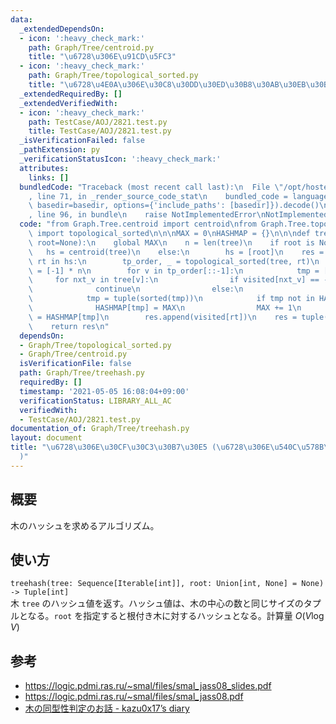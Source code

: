 ```yaml
---
data:
  _extendedDependsOn:
  - icon: ':heavy_check_mark:'
    path: Graph/Tree/centroid.py
    title: "\u6728\u306E\u91CD\u5FC3"
  - icon: ':heavy_check_mark:'
    path: Graph/Tree/topological_sorted.py
    title: "\u6728\u4E0A\u306E\u30C8\u30DD\u30ED\u30B8\u30AB\u30EB\u30BD\u30FC\u30C8"
  _extendedRequiredBy: []
  _extendedVerifiedWith:
  - icon: ':heavy_check_mark:'
    path: TestCase/AOJ/2821.test.py
    title: TestCase/AOJ/2821.test.py
  _isVerificationFailed: false
  _pathExtension: py
  _verificationStatusIcon: ':heavy_check_mark:'
  attributes:
    links: []
  bundledCode: "Traceback (most recent call last):\n  File \"/opt/hostedtoolcache/Python/3.10.6/x64/lib/python3.10/site-packages/onlinejudge_verify/documentation/build.py\"\
    , line 71, in _render_source_code_stat\n    bundled_code = language.bundle(stat.path,\
    \ basedir=basedir, options={'include_paths': [basedir]}).decode()\n  File \"/opt/hostedtoolcache/Python/3.10.6/x64/lib/python3.10/site-packages/onlinejudge_verify/languages/python.py\"\
    , line 96, in bundle\n    raise NotImplementedError\nNotImplementedError\n"
  code: "from Graph.Tree.centroid import centroid\nfrom Graph.Tree.topological_sorted\
    \ import topological_sorted\n\n\nMAX = 0\nHASHMAP = {}\n\n\ndef treehash(tree,\
    \ root=None):\n    global MAX\n    n = len(tree)\n    if root is None:\n     \
    \   hs = centroid(tree)\n    else:\n        hs = [root]\n    res = []\n    for\
    \ rt in hs:\n        tp_order, _ = topological_sorted(tree, rt)\n        visited\
    \ = [-1] * n\n        for v in tp_order[::-1]:\n            tmp = []\n       \
    \     for nxt_v in tree[v]:\n                if visited[nxt_v] == -1:\n      \
    \              continue\n                else:\n                    tmp.append(visited[nxt_v])\n\
    \            tmp = tuple(sorted(tmp))\n            if tmp not in HASHMAP:\n  \
    \              HASHMAP[tmp] = MAX\n                MAX += 1\n            visited[v]\
    \ = HASHMAP[tmp]\n        res.append(visited[rt])\n    res = tuple(sorted(res))\n\
    \    return res\n"
  dependsOn:
  - Graph/Tree/topological_sorted.py
  - Graph/Tree/centroid.py
  isVerificationFile: false
  path: Graph/Tree/treehash.py
  requiredBy: []
  timestamp: '2021-05-05 16:08:04+09:00'
  verificationStatus: LIBRARY_ALL_AC
  verifiedWith:
  - TestCase/AOJ/2821.test.py
documentation_of: Graph/Tree/treehash.py
layout: document
title: "\u6728\u306E\u30CF\u30C3\u30B7\u30E5 (\u6728\u306E\u540C\u578B\u5224\u5B9A\
  )"
---
```


## 概要
木のハッシュを求めるアルゴリズム。

## 使い方
`treehash(tree: Sequence[Iterable[int]], root: Union[int, None] = None) -> Tuple[int]`  
木 `tree` のハッシュ値を返す。ハッシュ値は、木の中心の数と同じサイズのタプルとなる。`root` を指定すると根付き木に対するハッシュとなる。計算量 $O(V \log V)$

## 参考
- https://logic.pdmi.ras.ru/~smal/files/smal_jass08_slides.pdf
- https://logic.pdmi.ras.ru/~smal/files/smal_jass08.pdf
- [木の同型性判定のお話 - kazu0x17’s diary](https://chocobaby-aporo.hatenablog.com/entry/2017/12/05/233027)